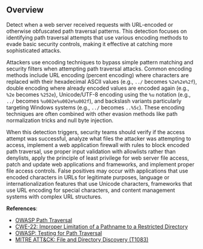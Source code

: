 ## Overview

Detect when a web server received requests with URL-encoded or otherwise obfuscated path traversal patterns. This detection focuses on identifying path traversal attempts that use various encoding methods to evade basic security controls, making it effective at catching more sophisticated attacks.

Attackers use encoding techniques to bypass simple pattern matching and security filters when attempting path traversal attacks. Common encoding methods include URL encoding (percent encoding) where characters are replaced with their hexadecimal ASCII values (e.g., `../` becomes `%2e%2e%2f`), double encoding where already encoded values are encoded again (e.g., `%2e` becomes `%252e`), Unicode/UTF-8 encoding using the `%u` notation (e.g., `../` becomes `%u002e%u002e%u002f`), and backslash variants particularly targeting Windows systems (e.g., `../` becomes `..%5c`). These encoding techniques are often combined with other evasion methods like path normalization tricks and null byte injection.

When this detection triggers, security teams should verify if the access attempt was successful, analyze what files the attacker was attempting to access, implement a web application firewall with rules to block encoded path traversal, use proper input validation with allowlists rather than denylists, apply the principle of least privilege for web server file access, patch and update web applications and frameworks, and implement proper file access controls. False positives may occur with applications that use encoded characters in URLs for legitimate purposes, language or internationalization features that use Unicode characters, frameworks that use URL encoding for special characters, and content management systems with complex URL structures.

**References**:
- [OWASP Path Traversal](https://owasp.org/www-community/attacks/Path_Traversal)
- [CWE-22: Improper Limitation of a Pathname to a Restricted Directory](https://cwe.mitre.org/data/definitions/22.html)
- [OWASP: Testing for Path Traversal](https://owasp.org/www-project-web-security-testing-guide/latest/4-Web_Application_Security_Testing/05-Authorization_Testing/01-Testing_Directory_Traversal_File_Include)
- [MITRE ATT&CK: File and Directory Discovery (T1083)](https://attack.mitre.org/techniques/T1083/) 